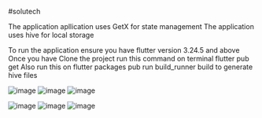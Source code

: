 #solutech

The application  apllication uses GetX for state management
The application uses hive for local storage 

To run the application ensure you have flutter version 3.24.5 and above
Once you have Clone the project run this command on terminal flutter pub get
Also run this on flutter packages pub run build_runner build to generate hive files 

![image](https://github.com/user-attachments/assets/6d6d3cf2-e739-4b4b-b41b-a059865c6010)
![image](https://github.com/user-attachments/assets/a76d807d-201f-4b76-a476-b08cacd490e4)
![image](https://github.com/user-attachments/assets/97bf55b5-9b53-40e8-9d87-dc1d5dceb9ed)



![image](https://github.com/user-attachments/assets/0788187f-02df-4b08-a146-3ecf704093b5)
![image](https://github.com/user-attachments/assets/481a2f3d-1f01-4d03-b420-31fc7874bdc0)
![image](https://github.com/user-attachments/assets/415df8d7-28c4-46c5-bdbb-9ea8458a81cc)



